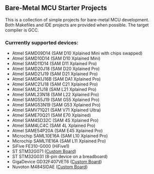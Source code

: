 ## Bare-Metal MCU Starter Projects

This is a collection of simple projects for bare-metal MCU development.
Both Makefiles and IDE projects are provided when possible.
The target compiler is GCC.

### Currrently supported devices:

* Atmel SAMD09D14 (SAM D10 Xplained Mini with chips swapped)
* Atmel SAMD10D14 (SAM D10 Xplained Mini)
* Atmel SAMD11D14 (SAM D11 Xplained Pro)
* Atmel SAMD20J18 (SAM D20 Xplained Pro)
* Atmel SAMD21J19 (SAM D21 Xplained Pro)
* Atmel SAMDA1J16B (SAM DA1 Xplained Pro)
* Atmel SAMC21J18 (SAM C21 Xplained Pro)
* Atmel SAML21J18 (SAM L21 Xplained Pro)
* Atmel SAML23N18 (SAM L22 Xplained Pro)
* Atmel SAMG55J19 (SAM G55 Xplained Pro)
* Atmel SAMG53N19 (SAM G53 Xplained Pro)
* Atmel SAMV71Q21 (SAM V71 Xplained Ultra)
* Atmel SAME70Q21 (SAM E70 Xplained)
* Atmel SAM4SD32C (SAM 4S Xplained Pro)
* Atmel SAM4LC4C (SAM 4L Xplained Pro)
* Atmel SAME54P20A (SAM E45 Xplained Pro)
* Microchip SAML10E16A (SAM L10 Xplained Pro)
* Microchip SAML11E16A (SAM L11 Xplained Pro)
* SiFive FE310-G000 (HiFive1)
* ST STM32G071 ([Custom Board](https://github.com/ataradov/breakout-boards/tree/master/stm32g071c))
* ST STM32G031 (8-pin device on a breadboard)
* GigaDevice GD32F407VET6 ([Custom Board](https://github.com/ataradov/breakout-boards/tree/master/gd32f407v))
* Nuvoton M484SIDAE ([Custom Board](https://github.com/ataradov/breakout-boards/tree/master/m484sidae))



